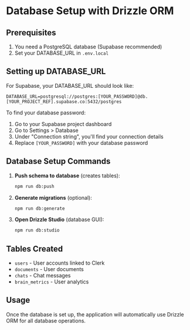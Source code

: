 # Database Setup with Drizzle ORM

## Prerequisites

1. You need a PostgreSQL database (Supabase recommended)
2. Set your DATABASE_URL in `.env.local`

## Setting up DATABASE_URL

For Supabase, your DATABASE_URL should look like:
```
DATABASE_URL=postgresql://postgres:[YOUR_PASSWORD]@db.[YOUR_PROJECT_REF].supabase.co:5432/postgres
```

To find your database password:
1. Go to your Supabase project dashboard
2. Go to Settings > Database
3. Under "Connection string", you'll find your connection details
4. Replace `[YOUR_PASSWORD]` with your database password

## Database Setup Commands

1. **Push schema to database** (creates tables):
   ```bash
   npm run db:push
   ```

2. **Generate migrations** (optional):
   ```bash
   npm run db:generate
   ```

3. **Open Drizzle Studio** (database GUI):
   ```bash
   npm run db:studio
   ```

## Tables Created

- `users` - User accounts linked to Clerk
- `documents` - User documents
- `chats` - Chat messages
- `brain_metrics` - User analytics

## Usage

Once the database is set up, the application will automatically use Drizzle ORM for all database operations.